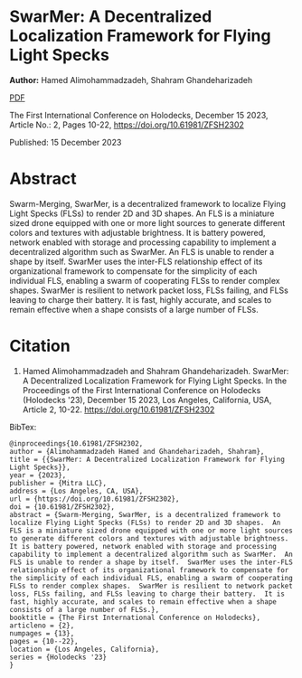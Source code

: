 # SwarMer: A Decentralized Localization Framework for Flying Light Specks

**Author:** Hamed Alimohammadzadeh, Shahram Ghandeharizadeh

[PDF](./SwarMer.pEnablingPhyLinkFLSdf)

The First International Conference on Holodecks, December 15 2023, Article No.: 2, Pages 10-22, https://doi.org/10.61981/ZFSH2302

Published:  15 December 2023

# Abstract
Swarm-Merging, SwarMer, is a decentralized framework to localize Flying Light Specks (FLSs) to render 2D and 3D shapes.  An FLS is a miniature sized drone equipped with one or more light sources to generate different colors and textures with adjustable brightness.  It is battery powered, network enabled with storage and processing capability to implement a decentralized algorithm such as SwarMer.  An FLS is unable to render a shape by itself.  SwarMer uses the inter-FLS relationship effect of its organizational framework to compensate for the simplicity of each individual FLS, enabling a swarm of cooperating FLSs to render complex shapes.  SwarMer is resilient to network packet loss, FLSs failing, and FLSs leaving to charge their battery.  It is fast, highly accurate, and scales to remain effective when a shape consists of a large number of FLSs.

# Citation

1. Hamed Alimohammadzadeh and Shahram Ghandeharizadeh.  SwarMer: A Decentralized Localization Framework for Flying Light Specks.  In the Proceedings of the First International Conference on Holodecks (Holodecks '23), December 15 2023, Los Angeles, California, USA, Article 2, 10-22.  https://doi.org/10.61981/ZFSH2302

BibTex:
```
@inproceedings{10.61981/ZFSH2302,
author = {Alimohammadzadeh Hamed and Ghandeharizadeh, Shahram}, 
title = {{SwarMer: A Decentralized Localization Framework for Flying Light Specks}},
year = {2023}, 
publisher = {Mitra LLC}, 
address = {Los Angeles, CA, USA}, 
url = {https://doi.org/10.61981/ZFSH2302}, 
doi = {10.61981/ZFSH2302}, 
abstract = {Swarm-Merging, SwarMer, is a decentralized framework to localize Flying Light Specks (FLSs) to render 2D and 3D shapes.  An FLS is a miniature sized drone equipped with one or more light sources to generate different colors and textures with adjustable brightness.  It is battery powered, network enabled with storage and processing capability to implement a decentralized algorithm such as SwarMer.  An FLS is unable to render a shape by itself.  SwarMer uses the inter-FLS relationship effect of its organizational framework to compensate for the simplicity of each individual FLS, enabling a swarm of cooperating FLSs to render complex shapes.  SwarMer is resilient to network packet loss, FLSs failing, and FLSs leaving to charge their battery.  It is fast, highly accurate, and scales to remain effective when a shape consists of a large number of FLSs.},
booktitle = {The First International Conference on Holodecks}, 
articleno = {2}, 
numpages = {13}, 
pages = {10--22},
location = {Los Angeles, California}, 
series = {Holodecks '23} 
}
```
